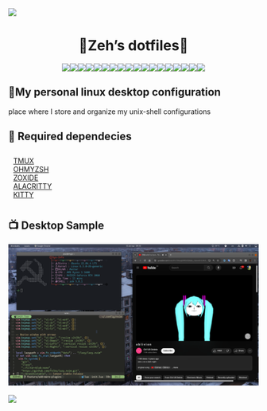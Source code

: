 <img src="https://pixelsafari.neocities.org/dividers/vine9.gif" />
<h1 align="center">🦚Zeh’s dotfiles🦩</h1>
<p align="center">
<div style="display:flex; justify-content:center; flex-direction:row; flex-wrap:wrap;">
   <!--                          BLUE LABELS                                                   -->
   <img align="center" src="https://adriansblinkiecollection.neocities.org/e71.gif" />
   <img align="center" src="https://adriansblinkiecollection.neocities.org/e81.gif" />
   <img align="center" src="https://adriansblinkiecollection.neocities.org/e69.gif" />
   <img align="center" src="https://adriansblinkiecollection.neocities.org/e15.gif" />
   <img align="center" src="https://adriansblinkiecollection.neocities.org/e45.gif" />
   <!--                          GREEN LABELS                                                  -->
   <img align="center" src="https://adriansblinkiecollection.neocities.org/d59.gif" />
   <img align="center" src="https://adriansblinkiecollection.neocities.org/d43.gif" />
   <img align="center" src="https://adriansblinkiecollection.neocities.org/d45.gif" />
   <img align="center" src="https://adriansblinkiecollection.neocities.org/d36.gif" />
   <img align="center" src="https://adriansblinkiecollection.neocities.org/d28.gif" />
   <!--                          PURPLE LABELS                                                 -->
   <img align="center" src="https://adriansblinkiecollection.neocities.org/f69.gif" />
   <img align="center" src="https://adriansblinkiecollection.neocities.org/f67.gif" />
   <img align="center" src="https://adriansblinkiecollection.neocities.org/f78.gif" />
   <img align="center" src="https://adriansblinkiecollection.neocities.org/f39.gif" />
   <img align="center" src="https://adriansblinkiecollection.neocities.org/f68.gif" />
   <!--                          MISC LABELS                                                 -->
   <img align="center" src="https://adriansblinkiecollection.neocities.org/m1.gif" />
   <img align="center" src="https://pixelsafari.neocities.org/blinkies/sweetdreams.gif" />
   <img align="center" src="https://pixelsafari.neocities.org/blinkies/twinkle.gif" />
</div>
</p>

## 🧣My personal linux desktop configuration
place where I store and organize my unix-shell configurations

## 🦠 Required dependecies


<div style=" padding:10px; display:flex; flex-wrap: wrap; justify-content:flex-start; flex-direction:row; flex-wrap:wrap;">
    <div style="height: 10%; display:flex;flex-direction:column;">
     <a href="https://github.com/tmux/tmux"> TMUX</a>
     <a href="https://github.com/ohmyzsh/ohmyzsh"> OHMYZSH</a>
     <a href="https://github.com/ajeetdsouza/zoxide?tab=readme-ov-file#installation"> ZOXIDE</a>
     <a href="https://github.com/alacritty/alacritty"> ALACRITTY</a>
     <a href="https://sw.kovidgoyal.net/kitty/binary"> KITTY</a>
    </div>
</div>

## 📺 Desktop Sample
![Desktop Print](desktop_image.png)

<img align="center" src="./sweet-gifs/vine26.gif" />
